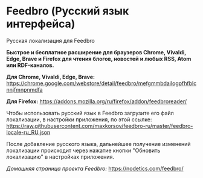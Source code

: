 # Feedbro (Русский язык интерфейса)

Русская локализация для Feedbro

**Быстрое и бесплатное расширение для браузеров Chrome, Vivaldi, Edge, Brave и Firefox для чтения блогов, новостей и любых RSS, Atom или RDF-каналов.**

**Для Chrome, Vivaldi, Edge, Brave:** https://chrome.google.com/webstore/detail/feedbro/mefgmmbdailogpfhfblcnnjfmnpnmdfa

**Для Firefox:** https://addons.mozilla.org/ru/firefox/addon/feedbroreader/

Чтобы использовать русский язык в Feedbro загрузите его файл локализации, в настройки приложения, по этой ссылке:
https://raw.githubusercontent.com/maxkorsov/feedbro-ru/master/feedbro-locale-ru_RU.json

После добавление русского языка, дальнейшее получение изменений локализации происходит через нажатие кнопки "Обновить локализацию" в настройках приложения.

 *Домашняя страница проекта Feedbro:* https://nodetics.com/feedbro/

